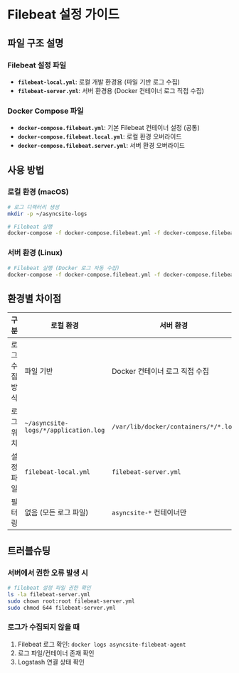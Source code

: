 # Filebeat 설정 가이드

## 파일 구조 설명

### Filebeat 설정 파일
- **`filebeat-local.yml`**: 로컬 개발 환경용 (파일 기반 로그 수집)
- **`filebeat-server.yml`**: 서버 환경용 (Docker 컨테이너 로그 직접 수집)

### Docker Compose 파일
- **`docker-compose.filebeat.yml`**: 기본 Filebeat 컨테이너 설정 (공통)
- **`docker-compose.filebeat.local.yml`**: 로컬 환경 오버라이드
- **`docker-compose.filebeat.server.yml`**: 서버 환경 오버라이드

## 사용 방법

### 로컬 환경 (macOS)
```bash
# 로그 디렉터리 생성
mkdir -p ~/asyncsite-logs

# Filebeat 실행
docker-compose -f docker-compose.filebeat.yml -f docker-compose.filebeat.local.yml up -d
```

### 서버 환경 (Linux)
```bash
# Filebeat 실행 (Docker 로그 자동 수집)
docker-compose -f docker-compose.filebeat.yml -f docker-compose.filebeat.server.yml up -d
```

## 환경별 차이점

| 구분 | 로컬 환경 | 서버 환경 |
|------|-----------|-----------|
| 로그 수집 방식 | 파일 기반 | Docker 컨테이너 로그 직접 수집 |
| 로그 위치 | `~/asyncsite-logs/*/application.log` | `/var/lib/docker/containers/*/*.log` |
| 설정 파일 | `filebeat-local.yml` | `filebeat-server.yml` |
| 필터링 | 없음 (모든 로그 파일) | `asyncsite-*` 컨테이너만 |

## 트러블슈팅

### 서버에서 권한 오류 발생 시
```bash
# filebeat 설정 파일 권한 확인
ls -la filebeat-server.yml
sudo chown root:root filebeat-server.yml
sudo chmod 644 filebeat-server.yml
```

### 로그가 수집되지 않을 때
1. Filebeat 로그 확인: `docker logs asyncsite-filebeat-agent`
2. 로그 파일/컨테이너 존재 확인
3. Logstash 연결 상태 확인